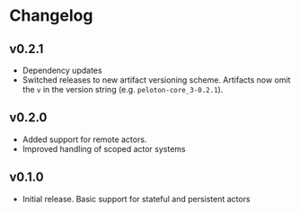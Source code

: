 # Changelog

## v0.2.1
- Dependency updates 
- Switched releases to new artifact versioning scheme. Artifacts now omit the `v` in the version string (e.g. `peloton-core_3-0.2.1`).

## v0.2.0
- Added support for remote actors. 
- Improved handling of scoped actor systems

## v0.1.0
- Initial release. Basic support for stateful and persistent actors
